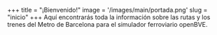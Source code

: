 +++
title = "¡Bienvenido!"
image = '/images/main/portada.png'
slug = "inicio"
+++
Aquí encontrarás toda la información sobre las rutas y los trenes del Metro de Barcelona para el simulador ferroviario openBVE.
